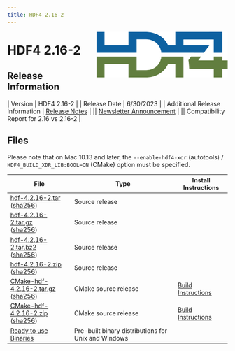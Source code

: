 ```yaml
---
title: HDF4 2.16-2
---
```


<img alt="HDF4 Logo" align=right width=300 src="/assets/img/hdf4.png">

# HDF4 2.16-2

## Release Information

| Version | HDF4 2.16-2 |
| Release Date | 6/30/2023 |
| Additional Release Information | [Release Notes](https://raw.githubusercontent.com/HDFGroup/hdf4/hdf_4_2_16-2/release_notes/RELEASE.txt) | 
|| [Newsletter Announcement](https://www.hdfgroup.org/2023/03/release-of-hdf-4-2-16-newsletter-191/) | 
|| Compatibility Report for 2.16 vs 2.16-2 | 

## Files 

Please note that on Mac 10.13 and later, the `--enable-hdf4-xdr` (autotools) / `HDF4_BUILD_XDR_LIB:BOOL=ON` (CMake) option must be specified.
  
| File | Type | Install Instructions |
| ---- | ---- | ---- | 
| [hdf-4.2.16-2.tar](https://hdf-wordpress-1.s3.amazonaws.com/wp-content/uploads/manual/HDF4/HDF4.2.16-2/src/hdf-4.2.16-2.tar) <br>([sha256](https://hdf-wordpress-1.s3.amazonaws.com/wp-content/uploads/manual/HDF4/HDF4.2.16-2/src/hdf-4.2.16-2.sha256)) | Source release ||
| [hdf-4.2.16-2.tar.gz](https://hdf-wordpress-1.s3.amazonaws.com/wp-content/uploads/manual/HDF4/HDF4.2.16-2/src/CMake-hdf-4.2.16-2.tar.gz)	<br>([sha256](https://hdf-wordpress-1.s3.amazonaws.com/wp-content/uploads/manual/HDF4/HDF4.2.16-2/src/hdf-4.2.16-2.sha256)) | Source release	 || 
| [hdf-4.2.16-2.tar.bz2](https://hdf-wordpress-1.s3.amazonaws.com/wp-content/uploads/manual/HDF4/HDF4.2.16-2/src/hdf-4.2.16-2.tar.bz2) <br>([sha256](https://hdf-wordpress-1.s3.amazonaws.com/wp-content/uploads/manual/HDF4/HDF4.2.16-2/src/hdf-4.2.16-2.sha256)) | Source release	|| 
| [hdf-4.2.16-2.zip](https://hdf-wordpress-1.s3.amazonaws.com/wp-content/uploads/manual/HDF4/HDF4.2.16-2/src/hdf-4.2.16-2.zip) <br>([sha256](https://hdf-wordpress-1.s3.amazonaws.com/wp-content/uploads/manual/HDF4/HDF4.2.16-2/src/hdf-4.2.16-2.sha256)) | Source release	|| 
| [CMake-hdf-4.2.16-2.tar.gz](https://hdf-wordpress-1.s3.amazonaws.com/wp-content/uploads/manual/HDF4/HDF4.2.16-2/src/CMake-hdf-4.2.16-2.tar.gz)	<br>([sha256](https://hdf-wordpress-1.s3.amazonaws.com/wp-content/uploads/manual/HDF4/HDF4.2.16-2/src/hdf-4.2.16-2.sha256)) | CMake source release | [Build Instructions](https://raw.githubusercontent.com/HDFGroup/hdf4/master/release_notes/USING_HDF4_CMake.txt) | 
| [CMake-hdf-4.2.16-2.zip](https://hdf-wordpress-1.s3.amazonaws.com/wp-content/uploads/manual/HDF4/HDF4.2.16-2/src/CMake-hdf-4.2.16-2.zip) <br>([sha256](https://hdf-wordpress-1.s3.amazonaws.com/wp-content/uploads/manual/HDF4/HDF4.2.16-2/src/hdf-4.2.16-2.sha256)) | CMake source release | [Build Instructions](https://raw.githubusercontent.com/HDFGroup/hdf4/master/release_notes/USING_HDF4_CMake.txt) | 
| [Ready to use Binaries](https://support.hdfgroup.org/ftp/HDF/releases/HDF4.2.16-2/bin/)	| Pre-built binary distributions for Unix and Windows |
